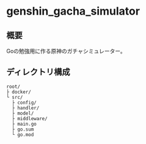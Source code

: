 # genshin_gacha_simulator
## 概要
Goの勉強用に作る原神のガチャシミュレーター。

## ディレクトリ構成
```
root/
├ docker/
└ src/
  ├ config/
  ├ handler/
  ├ model/
  ├ middleware/
  ├ main.go
  ├ go.sum
  └ go.mod
  ```

